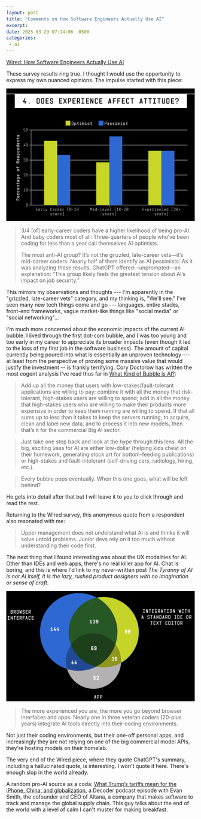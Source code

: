 ```yaml
---
layout: post
title: "Comments on How Software Engineers Actually Use AI"
excerpt: 
date: 2025-03-29 07:14:06 -0500
categories: 
 - ai
---
```


[Wired: How Software Engineers Actually Use AI](https://www.wired.com/story/how-software-engineers-coders-actually-use-ai/)

These survey results ring true. I thought I would use the opportunity to express my own nuanced opinions. The impulse started with this piece:

![](/assets/2025/03/exp-affect-attitude-ai.png)

> 3/4 [of] early-career coders have a higher likelihood of being pro-AI. And baby coders most of all: Three-quarters of people who’ve been coding for less than a year call themselves AI optimists. 
>
> The most anti-AI group? It’s not the grizzled, late-career vets—it’s mid-career coders: Nearly half of them identify as AI pessimists. As it was analyzing these results, ChatGPT offered—unprompted—an explanation: “This group likely feels the greatest tension about AI’s impact on job security.”

This mirrors my observations and thoughts --- I'm apparently in the "grizzled, late-career vets" category, and my thinking is, "We'll see." I've seen many new tech things come and go --- languages, entire stacks, front-end frameworks, vague market-like things like "social media" or "social networking"...

I'm much more concerned about the economic impacts of the current AI bubble. I lived through the first dot-com bubble, and I was too young and too early in my career to appreciate its broader impacts (even though it led to the loss of my first job in the software business). The amount of capital currently being poured into what is essentially an unproven technology --- at least from the perspective of proving some massive value that would justify the investment -- is frankly terrifying. Cory Doctorow has written the most cogent analysis I've read thus far in [What Kind of Bubble is AI?](https://locusmag.com/2023/12/commentary-cory-doctorow-what-kind-of-bubble-is-ai/):

> Add up all the money that users with low-stakes/fault-tolerant applications are willing to pay; combine it with all the money that risk-tolerant, high-stakes users are willing to spend; add in all the money that high-stakes users who are willing to make their products more expen­sive in order to keep them running are willing to spend. If that all sums up to less than it takes to keep the servers running, to acquire, clean and label new data, and to process it into new models, then that’s it for the commercial Big AI sector.

> Just take one step back and look at the hype through this lens. All the big, exciting uses for AI are either low-dollar (helping kids cheat on their homework, generating stock art for bottom-feeding publications) or high-stakes and fault-intolerant (self-driving cars, radiology, hiring, etc.).

> Every bubble pops eventually. When this one goes, what will be left behind?

He gets into detail after that but I will leave it to you to click through and read the rest.

Returning to the Wired survey, this anonymous quote from a respondent also resonated with me:

> Upper management does not understand what AI is and thinks it will solve untold problems. Junior devs rely on it too much without understanding their code first.

The next thing that I found interesting was about the UX modalities for AI. Other than IDEs and web apps, there's no real killer app for AI. Chat is boring, and this is where I'd link to my never-written post _The Tyranny of AI is not AI itself, it is the lazy, rushed product designers with no imagination or sense of craft_.

![](/assets/2025/03/ai-uxs.png)

> The more experienced you are, the more you go beyond browser interfaces and apps. Nearly one in three veteran coders (20-plus years) integrate AI tools directly into their coding environments.

Not just their coding environments, but their one-off personal apps, and increasingly they are not relying on one of the big commercial model APIs, they're hosting models on their homelab.

The very end of the Wired piece, where they quote ChatGPT's summary, including a hallucinated quote, is interesting. I won't quote it here. There's enough slop in the world already.

A random pro-AI source as a coda: [What Trump’s tariffs mean for the iPhone, China, and globalization](https://www.theverge.com/decoder-podcast-with-nilay-patel/631082/trump-tariffs-iphone-altana-ceo-evan-smith-interview), a Decoder podcast episode with Evan Smith, the cofounder and CEO of Altana, a company that makes software to track and manage the global supply chain. This guy talks about the end of the world with a level of calm I can't muster for making breakfast.
